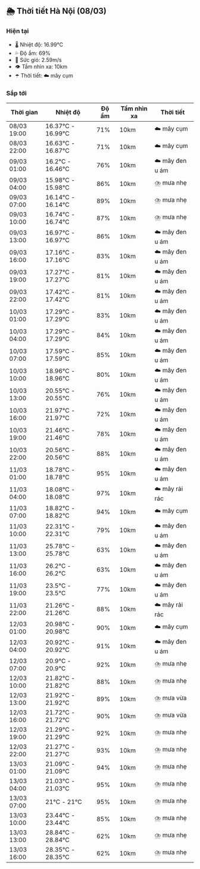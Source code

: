 ## 🌦️ Thời tiết Hà Nội (08/03)

### Hiện tại

- 🌡️ Nhiệt độ: 16.99℃
- 💦 Độ ẩm: 69%
- 💨 Sức gió: 2.59m/s
- 👁️ Tầm nhìn xa: 10km
- ☂️ Thời tiết: ☁️ mây cụm

### Sắp tới

| Thời gian | Nhiệt độ | Độ ẩm | Tầm nhìn xa | Thời tiết |
| --- | --- | --- | --- | --- |
| 08/03 19:00 | 16.37℃ - 16.99℃ | 71% | 10km | ☁️ mây cụm |
| 08/03 22:00 | 16.63℃ - 16.87℃ | 71% | 10km | ☁️ mây cụm |
| 09/03 01:00 | 16.2℃ - 16.46℃ | 76% | 10km | ☁️ mây đen u ám |
| 09/03 04:00 | 15.98℃ - 15.98℃ | 86% | 10km | ⛈️ mưa nhẹ |
| 09/03 07:00 | 16.14℃ - 16.14℃ | 89% | 10km | ⛈️ mưa nhẹ |
| 09/03 10:00 | 16.74℃ - 16.74℃ | 87% | 10km | ⛈️ mưa nhẹ |
| 09/03 13:00 | 16.97℃ - 16.97℃ | 86% | 10km | ☁️ mây đen u ám |
| 09/03 16:00 | 17.16℃ - 17.16℃ | 83% | 10km | ☁️ mây đen u ám |
| 09/03 19:00 | 17.27℃ - 17.27℃ | 81% | 10km | ☁️ mây đen u ám |
| 09/03 22:00 | 17.42℃ - 17.42℃ | 81% | 10km | ☁️ mây đen u ám |
| 10/03 01:00 | 17.29℃ - 17.29℃ | 83% | 10km | ☁️ mây đen u ám |
| 10/03 04:00 | 17.29℃ - 17.29℃ | 84% | 10km | ☁️ mây đen u ám |
| 10/03 07:00 | 17.59℃ - 17.59℃ | 85% | 10km | ☁️ mây đen u ám |
| 10/03 10:00 | 18.96℃ - 18.96℃ | 80% | 10km | ☁️ mây đen u ám |
| 10/03 13:00 | 20.55℃ - 20.55℃ | 76% | 10km | ☁️ mây đen u ám |
| 10/03 16:00 | 21.97℃ - 21.97℃ | 72% | 10km | ☁️ mây đen u ám |
| 10/03 19:00 | 21.46℃ - 21.46℃ | 78% | 10km | ☁️ mây đen u ám |
| 10/03 22:00 | 20.56℃ - 20.56℃ | 88% | 10km | ☁️ mây đen u ám |
| 11/03 01:00 | 18.78℃ - 18.78℃ | 95% | 10km | ☁️ mây đen u ám |
| 11/03 04:00 | 18.08℃ - 18.08℃ | 97% | 10km | ☁️ mây rải rác |
| 11/03 07:00 | 18.82℃ - 18.82℃ | 94% | 10km | ☁️ mây cụm |
| 11/03 10:00 | 22.31℃ - 22.31℃ | 79% | 10km | ☁️ mây đen u ám |
| 11/03 13:00 | 25.78℃ - 25.78℃ | 63% | 10km | ☁️ mây đen u ám |
| 11/03 16:00 | 26.2℃ - 26.2℃ | 63% | 10km | ☁️ mây đen u ám |
| 11/03 19:00 | 23.5℃ - 23.5℃ | 77% | 10km | ☁️ mây đen u ám |
| 11/03 22:00 | 21.26℃ - 21.26℃ | 88% | 10km | ☁️ mây rải rác |
| 12/03 01:00 | 20.98℃ - 20.98℃ | 90% | 10km | ☁️ mây cụm |
| 12/03 04:00 | 20.92℃ - 20.92℃ | 91% | 10km | ☁️ mây đen u ám |
| 12/03 07:00 | 20.9℃ - 20.9℃ | 92% | 10km | ⛈️ mưa nhẹ |
| 12/03 10:00 | 21.82℃ - 21.82℃ | 88% | 10km | ⛈️ mưa nhẹ |
| 12/03 13:00 | 21.92℃ - 21.92℃ | 89% | 10km | ⛈️ mưa vừa |
| 12/03 16:00 | 21.72℃ - 21.72℃ | 90% | 10km | ⛈️ mưa vừa |
| 12/03 19:00 | 21.29℃ - 21.29℃ | 92% | 10km | ⛈️ mưa nhẹ |
| 12/03 22:00 | 21.27℃ - 21.27℃ | 93% | 10km | ⛈️ mưa nhẹ |
| 13/03 01:00 | 21.09℃ - 21.09℃ | 94% | 10km | ⛈️ mưa nhẹ |
| 13/03 04:00 | 21.03℃ - 21.03℃ | 95% | 10km | ⛈️ mưa nhẹ |
| 13/03 07:00 | 21℃ - 21℃ | 95% | 10km | ⛈️ mưa nhẹ |
| 13/03 10:00 | 23.44℃ - 23.44℃ | 85% | 10km | ⛈️ mưa nhẹ |
| 13/03 13:00 | 28.84℃ - 28.84℃ | 62% | 10km | ⛈️ mưa nhẹ |
| 13/03 16:00 | 28.35℃ - 28.35℃ | 62% | 10km | ⛈️ mưa nhẹ |
